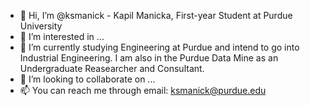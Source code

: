 - 👋 Hi, I’m @ksmanick - Kapil Manicka, First-year Student at Purdue University
- 👀 I’m interested in ...
- 🌱 I’m currently studying Engineering at Purdue and intend to go into Industrial Engineering. I am also in the Purdue Data Mine as an Undergraduate Reasearcher and Consultant.
- 💞️ I’m looking to collaborate on ...
- 📫 You can reach me through email: ksmanick@purdue.edu

<!---
ksmanick/ksmanick is a ✨ special ✨ repository because its `README.md` (this file) appears on your GitHub profile.
You can click the Preview link to take a look at your changes.
--->
